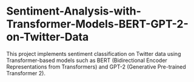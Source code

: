 # Sentiment-Analysis-with-Transformer-Models-BERT-GPT-2-on-Twitter-Data
This project implements sentiment classification on Twitter data using Transformer-based models such as BERT (Bidirectional Encoder Representations from Transformers) and GPT-2 (Generative Pre-trained Transformer 2).
